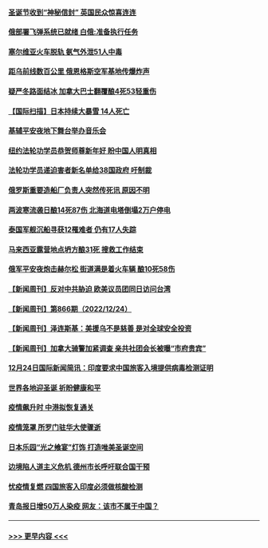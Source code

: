 #### [圣诞节收到“神秘信封” 英国民众惊喜连连](../pages/prog202/a103606832.md?t=12261543) 
#### [俄部署飞弹系统已就绪 白俄:准备执行任务](../pages/prog202/a103606822.md?t=12261543) 
#### [塞尔维亚火车脱轨 氨气外泄51人中毒](../pages/prog202/a103606795.md?t=12261543) 
#### [距乌前线数百公里 俄恩格斯空军基地传爆炸声](../pages/prog202/a103606772.md?t=12261543) 
#### [疑严冬路面结冰 加拿大巴士翻覆酿4死53轻重伤](../pages/prog202/a103606761.md?t=12261543) 
#### [【国际扫描】日本持续大暴雪 14人死亡](../pages/prog202/a103606461.md?t=12261543) 
#### [基辅平安夜地下舞台举办音乐会](../pages/prog202/a103606463.md?t=12261543) 
#### [纽约法轮功学员恭贺师尊新年好 盼中国人明真相](../pages/prog202/a103606475.md?t=12261543) 
#### [法轮功学员递迫害者新名单给38国政府 吁制裁](../pages/prog202/a103606396.md?t=12261543) 
#### [俄罗斯重要造船厂负责人突然传死讯 原因不明](../pages/prog202/a103606372.md?t=12261543) 
#### [两波寒流袭日酿14死87伤 北海道电塔倒塌2万户停电](../pages/prog202/a103606360.md?t=12261543) 
#### [泰国军舰沉船寻获12罹难者 仍有17人失踪](../pages/prog202/a103606351.md?t=12261543) 
#### [马来西亚露营地点坍方酿31死 搜救工作结束](../pages/prog202/a103606340.md?t=12261543) 
#### [俄军平安夜炮击赫尔松 街道满是着火车辆 酿10死58伤](../pages/prog202/a103606309.md?t=12261543) 
#### [【新闻周刊】反对中共胁迫 欧美议员团同日访问台湾](../pages/prog202/a103606146.md?t=12261543) 
#### [【新闻周刊】第866期（2022/12/24）](../pages/prog202/a103606193.md?t=12261543) 
#### [【新闻周刊】泽连斯基：美援乌不是慈善 是对全球安全投资](../pages/prog202/a103606150.md?t=12261543) 
#### [【新闻周刊】加拿大骑警加紧调查 亲共社团会长被曝“市府贵宾”](../pages/prog202/a103606144.md?t=12261543) 
#### [12月24日国际新闻简讯：印度要求中国旅客入境提供病毒检测证明](../pages/prog202/a103606099.md?t=12261543) 
#### [世界各地迎圣诞 祈盼健康和平](../pages/prog202/a103606092.md?t=12261543) 
#### [疫情飙升时 中港拟恢复通关](../pages/prog202/a103605981.md?t=12261543) 
#### [疫情笼罩 所罗门驻华大使骤逝](../pages/prog202/a103605983.md?t=12261543) 
#### [日本乐园“光之飨宴”灯饰  打造唯美圣诞空间](../pages/prog202/a103605993.md?t=12261543) 
#### [边境陷人道主义危机 德州市长呼吁联合国干预](../pages/prog202/a103605883.md?t=12261543) 
#### [忧疫情复燃 四国旅客入印度必须做核酸检测](../pages/prog202/a103605136.md?t=12261543) 
#### [青岛报日增50万人染疫 网友：该市不属于中国？](../pages/prog202/a103605886.md?t=12261543) 

----
#### [ >>> 更早内容 <<< ](../indexes/prog202-earlier.md)
